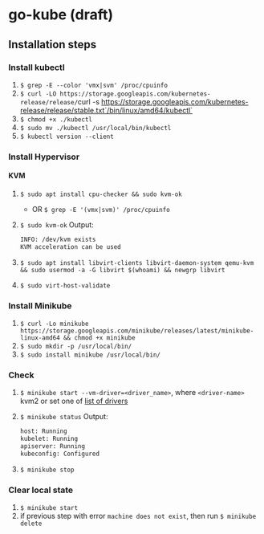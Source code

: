 # go-kube (draft)

## Installation steps

### Install kubectl

1. `$ grep -E --color 'vmx|svm' /proc/cpuinfo`
2. `$ curl -LO https://storage.googleapis.com/kubernetes-release/release/`curl -s https://storage.googleapis.com/kubernetes-release/release/stable.txt`/bin/linux/amd64/kubectl`
3. `$ chmod +x ./kubectl`
4. `$ sudo mv ./kubectl /usr/local/bin/kubectl`
5. `$ kubectl version --client`

### Install Hypervisor

#### KVM

1. `$ sudo apt install cpu-checker && sudo kvm-ok` 
    - OR `$ grep -E '(vmx|svm)' /proc/cpuinfo`
2. `$ sudo kvm-ok`
   Output:
   
   ```bash
   INFO: /dev/kvm exists
   KVM acceleration can be used
   ```
3. `$ sudo apt install libvirt-clients libvirt-daemon-system qemu-kvm && sudo usermod -a -G libvirt $(whoami) && newgrp libvirt`
4. `$ sudo virt-host-validate`

### Install Minikube

1. `$ curl -Lo minikube https://storage.googleapis.com/minikube/releases/latest/minikube-linux-amd64 && chmod +x minikube`
2. `$ sudo mkdir -p /usr/local/bin/`
3. `$ sudo install minikube /usr/local/bin/`

### Check

1. `$ minikube start --vm-driver=<driver_name>`, where `<driver-name>` kvm2 or set one of [list of drivers](https://kubernetes.io/ru/docs/setup/learning-environment/minikube/#%D1%83%D0%BA%D0%B0%D0%B7%D0%B0%D0%BD%D0%B8%D0%B5-%D0%B4%D1%80%D0%B0%D0%B9%D0%B2%D0%B5%D1%80%D0%B0-%D0%B2%D0%B8%D1%80%D1%82%D1%83%D0%B0%D0%BB%D1%8C%D0%BD%D0%BE%D0%B9-%D0%BC%D0%B0%D1%88%D0%B8%D0%BD%D1%8B)
2. `$ minikube status`
   Output:
   
   ```bash
   host: Running
   kubelet: Running
   apiserver: Running
   kubeconfig: Configured
   ```

3. `$ minikube stop`

### Clear local state

1. `$ minikube start`
2. if previous step with error `machine does not exist`, then run `$ minikube delete`
